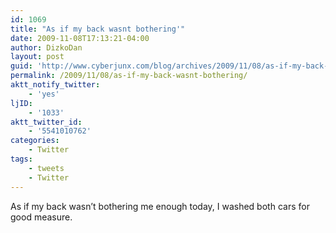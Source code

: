 ```yaml
---
id: 1069
title: "As if my back wasnt bothering'"
date: 2009-11-08T17:13:21-04:00
author: DizkoDan
layout: post
guid: 'http://www.cyberjunx.com/blog/archives/2009/11/08/as-if-my-back-wasnt-bothering/'
permalink: /2009/11/08/as-if-my-back-wasnt-bothering/
aktt_notify_twitter:
    - 'yes'
ljID:
    - '1033'
aktt_twitter_id:
    - '5541010762'
categories:
    - Twitter
tags:
    - tweets
    - Twitter
---
```


As if my back wasn’t bothering me enough today, I washed both cars for good measure.